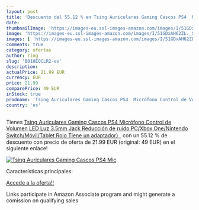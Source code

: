 ```yaml
---
layout: post
title: 'Descuento del 55.12 % en Tsing Auriculares Gaming Cascos PS4  Mic'
date: 
thumbnailImage: 'https://images-eu.ssl-images-amazon.com/images/I/51GDxAH62ZL._SL200_.jpg'
image: 'https://images-eu.ssl-images-amazon.com/images/I/51GDxAH62ZL._SL200_.jpg'
images: [ 'https://images-eu.ssl-images-amazon.com/images/I/51GDxAH62ZL._SL200_.jpg' ]
comments: true
category: ofertas
author: ring
slug: 'B01HEQCLR2-es'
description:
actualPrice: 21.99 EUR
currency: EUR
price: 21.99
comparePrice: 49 EUR
inStock: true
prodname: 'Tsing Auriculares Gaming Cascos PS4  Micrófono Control de Volumen LED Luz 3.5mm Jack  Reducción de ruido  PC/Xbox One/Nintendo Switch/Móvil/Tablet  Rojo Tiene un adaptador）'
country: 'es'
---
```


Tienes [Tsing Auriculares Gaming Cascos PS4  Micrófono Control de Volumen LED Luz 3.5mm Jack  Reducción de ruido  PC/Xbox One/Nintendo Switch/Móvil/Tablet  Rojo Tiene un adaptador）](https://www.amazon.es/dp/B01HEQCLR2/?tag=tolees-21) con un 55.12 % de descuento con precio de oferta de 21.99 EUR (original: 49 EUR) en el siguiente enlace!

[![Tsing Auriculares Gaming Cascos PS4  Mic](https://images-eu.ssl-images-amazon.com/images/I/51GDxAH62ZL._SL200_.jpg)](https://www.amazon.es/dp/B01HEQCLR2/?tag=tolees-21)

Características principales:


[Accede a la oferta!!](https://www.amazon.es/dp/B01HEQCLR2/?tag=tolees-21)

Links participate in Amazon Associate program and might generate a comission on qualifying sales


